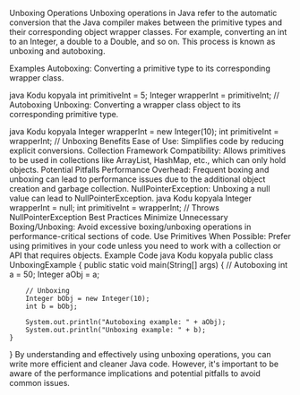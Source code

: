 Unboxing Operations
Unboxing operations in Java refer to the automatic conversion that the Java compiler makes between the primitive types and their corresponding object wrapper classes. For example, converting an int to an Integer, a double to a Double, and so on. This process is known as unboxing and autoboxing.

Examples
Autoboxing: Converting a primitive type to its corresponding wrapper class.

java
Kodu kopyala
int primitiveInt = 5;
Integer wrapperInt = primitiveInt; // Autoboxing
Unboxing: Converting a wrapper class object to its corresponding primitive type.

java
Kodu kopyala
Integer wrapperInt = new Integer(10);
int primitiveInt = wrapperInt; // Unboxing
Benefits
Ease of Use: Simplifies code by reducing explicit conversions.
Collection Framework Compatibility: Allows primitives to be used in collections like ArrayList, HashMap, etc., which can only hold objects.
Potential Pitfalls
Performance Overhead: Frequent boxing and unboxing can lead to performance issues due to the additional object creation and garbage collection.
NullPointerException: Unboxing a null value can lead to NullPointerException.
java
Kodu kopyala
Integer wrapperInt = null;
int primitiveInt = wrapperInt; // Throws NullPointerException
Best Practices
Minimize Unnecessary Boxing/Unboxing: Avoid excessive boxing/unboxing operations in performance-critical sections of code.
Use Primitives When Possible: Prefer using primitives in your code unless you need to work with a collection or API that requires objects.
Example Code
java
Kodu kopyala
public class UnboxingExample {
    public static void main(String[] args) {
        // Autoboxing
        int a = 50;
        Integer aObj = a;
        
        // Unboxing
        Integer bObj = new Integer(10);
        int b = bObj;

        System.out.println("Autoboxing example: " + aObj);
        System.out.println("Unboxing example: " + b);
    }
}
By understanding and effectively using unboxing operations, you can write more efficient and cleaner Java code. However, it's important to be aware of the performance implications and potential pitfalls to avoid common issues.
